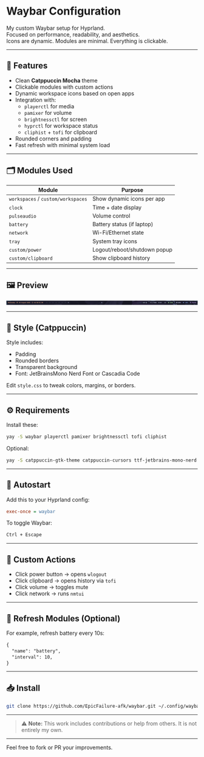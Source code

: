 # Waybar Configuration

My custom Waybar setup for Hyprland.  
Focused on performance, readability, and aesthetics.  
Icons are dynamic. Modules are minimal. Everything is clickable.

---

## 🧠 Features

- Clean **Catppuccin Mocha** theme
- Clickable modules with custom actions
- Dynamic workspace icons based on open apps
- Integration with:
  - `playerctl` for media
  - `pamixer` for volume
  - `brightnessctl` for screen
  - `hyprctl` for workspace status
  - `cliphist` + `tofi` for clipboard
- Rounded corners and padding
- Fast refresh with minimal system load

---

## 🗂️ Modules Used

| Module                             | Purpose                      |
| ---------------------------------- | ---------------------------- |
| `workspaces` / `custom/workspaces` | Show dynamic icons per app   |
| `clock`                            | Time + date display          |
| `pulseaudio`                       | Volume control               |
| `battery`                          | Battery status (if laptop)   |
| `network`                          | Wi-Fi/Ethernet state         |
| `tray`                             | System tray icons            |
| `custom/power`                     | Logout/reboot/shutdown popup |
| `custom/clipboard`                 | Show clipboard history       |


---

## 🖼 Preview

![preview](image.png)
 

---

## 🎨 Style (Catppuccin)

Style includes:
- Padding
- Rounded borders
- Transparent background
- Font: JetBrainsMono Nerd Font or Cascadia Code

Edit `style.css` to tweak colors, margins, or borders.

---



## ⚙️ Requirements

Install these:

```bash
yay -S waybar playerctl pamixer brightnessctl tofi cliphist
```

Optional:

```bash
yay -S catppuccin-gtk-theme catppuccin-cursors ttf-jetbrains-mono-nerd
```

---

## 🚀 Autostart

Add this to your Hyprland config:

```ini
exec-once = waybar
```

To toggle Waybar:

```bash
Ctrl + Escape
```

---

## 🧩 Custom Actions

- Click power button → opens `wlogout`
- Click clipboard → opens history via `tofi`
- Click volume → toggles mute
- Click network → runs `nmtui`

---

## 🔄 Refresh Modules (Optional)

For example, refresh battery every 10s:

```jsonc
{
  "name": "battery",
  "interval": 10,
}
```

---

## 📥 Install

```bash
git clone https://github.com/EpicFailure-afk/waybar.git ~/.config/waybar
```
---
> ⚠️ **Note:** This work includes contributions or help from others. It is not entirely my own.



---

Feel free to fork or PR your improvements.


